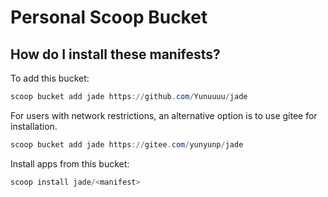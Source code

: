# Personal Scoop Bucket

How do I install these manifests?
---------------------------------

To add this bucket:
```powershell
scoop bucket add jade https://github.com/Yunuuuu/jade
```

For users with network restrictions, an alternative option is to use gitee for installation.
```powershell
scoop bucket add jade https://gitee.com/yunyunp/jade
```

Install apps from this bucket:
```powershell
scoop install jade/<manifest>
```
